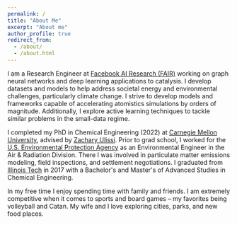 ```yaml
---
permalink: /
title: "About Me"
excerpt: "About me"
author_profile: true
redirect_from: 
  - /about/
  - /about.html
---
```


I am a Research Engineer at [Facebook AI Research (FAIR)](https://ai.facebook.com/) working on graph neural networks and deep learning applications to catalysis. I develop datasets and models to help address societal energy and environmental challenges, particularly climate change. I strive to develop models and frameworks capable of accelerating atomistics simulations by orders of magnitude. Additionally, I explore active learning techniques to tackle similar problems in the small-data regime.

I completed my PhD in Chemical Engineering (2022) at [Carnegie Mellon University](https://www.cmu.edu/), advised by [Zachary Ulissi](https://ulissigroup.cheme.cmu.edu/bio/). Prior to grad school, I worked for the [U.S. Environmental Protection Agency](https://www.epa.gov/) as an Environmental Engineer in the Air & Radiation Division. There I was involved in particulate matter emissions modeling, field inspections, and settlement negotiations. I graduated from [Illinois Tech](https://www.iit.edu/) in 2017 with a Bachelor's and Master's of Advanced Studies in Chemical Engineering.

In my free time I enjoy spending time with family and friends. I am extremely competitive when it comes to sports and board games – my favorites being volleyball and Catan. My wife and I love exploring cities, parks, and new food places.
